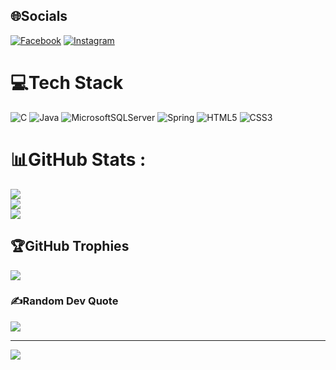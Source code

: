 
## 🌐Socials
[![Facebook](https://img.shields.io/badge/Facebook-%231877F2.svg?logo=Facebook&logoColor=white)](https://facebook.com/https://www.facebook.com/thai.duong.133789/) [![Instagram](https://img.shields.io/badge/Instagram-%23E4405F.svg?logo=Instagram&logoColor=white)](https://instagram.com/https://www.instagram.com/thaiduong2805/) 

# 💻Tech Stack
![C](https://img.shields.io/badge/c-%2300599C.svg?style=plastic&logo=c&logoColor=white) ![Java](https://img.shields.io/badge/java-%23ED8B00.svg?style=plastic&logo=java&logoColor=white) ![MicrosoftSQLServer](https://img.shields.io/badge/Microsoft%20SQL%20Sever-CC2927?style=plastic&logo=microsoft%20sql%20server&logoColor=white) ![Spring](https://img.shields.io/badge/spring-%236DB33F.svg?style=plastic&logo=spring&logoColor=white) ![HTML5](https://img.shields.io/badge/html5-%23E34F26.svg?style=plastic&logo=html5&logoColor=white) ![CSS3](https://img.shields.io/badge/css3-%231572B6.svg?style=plastic&logo=css3&logoColor=white)
# 📊GitHub Stats :
![](https://github-readme-stats.vercel.app/api?username=Duoq2805&theme=radical&hide_border=false&include_all_commits=false&count_private=false)<br/>
![](https://github-readme-streak-stats.herokuapp.com/?user=Duoq2805&theme=radical&hide_border=false)<br/>
![](https://github-readme-stats.vercel.app/api/top-langs/?username=Duoq2805&theme=radical&hide_border=false&include_all_commits=false&count_private=false&layout=compact)

## 🏆GitHub Trophies
![](https://github-trophies.vercel.app/?username=Duoq2805&theme=radical&no-frame=false&no-bg=false&margin-w=4)

### ✍️Random Dev Quote
![](https://quotes-github-readme.vercel.app/api?type=horizontal&theme=radical)

---
[![](https://visitcount.itsvg.in/api?id=Duoq2805&icon=0&color=0)](https://visitcount.itsvg.in)

